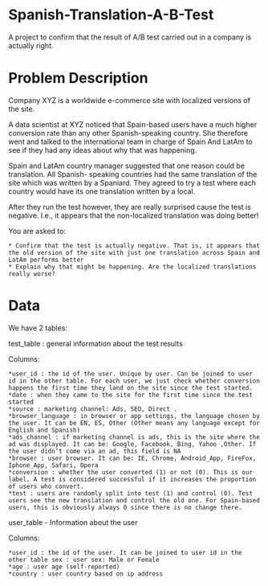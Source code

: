 # Spanish-Translation-A-B-Test
A project to confirm that the result of A/B test carried out in a company is actually right. 


# Problem Description
Company XYZ is a worldwide e-commerce site with localized versions of the site.

A data scientist at XYZ noticed that Spain-based users have a much higher conversion rate than any other Spanish-speaking country. She therefore went and talked to the international team in charge of Spain And LatAm to see if they had any ideas about why that was happening.

Spain and LatAm country manager suggested that one reason could be translation. All Spanish- speaking countries had the same translation of the site which was written by a Spaniard. They agreed to try a test where each country would have its one translation written by a local.

After they run the test however, they are really surprised cause the test is negative. I.e., it appears that the non-localized translation was doing better!

You are asked to:

    * Confirm that the test is actually negative. That is, it appears that the old version of the site with just one translation across Spain and LatAm performs better
    * Explain why that might be happening. Are the localized translations really worse?


# Data
We have 2 tables:

test_table : general information about the test results

Columns:

    *user_id : the id of the user. Unique by user. Can be joined to user id in the other table. For each user, we just check whether conversion happens the first time they land on the site since the test started.
    *date : when they came to the site for the first time since the test started
    *source : marketing channel: Ads, SEO, Direct .
    *browser_language : in browser or app settings, the language chosen by the user. It can be EN, ES, Other (Other means any language except for English and Spanish)
    *ads_channel : if marketing channel is ads, this is the site where the ad was displayed. It can be: Google, Facebook, Bing, Yahoo ,Other. If the user didn’t come via an ad, this field is NA
    *browser : user browser. It can be: IE, Chrome, Android_App, FireFox, Iphone_App, Safari, Opera
    *conversion : whether the user converted (1) or not (0). This is our label. A test is considered successful if it increases the proportion of users who convert.
    *test : users are randomly split into test (1) and control (0). Test users see the new translation and control the old one. For Spain-based users, this is obviously always 0 since there is no change there.

user_table - Information about the user

Columns:

    *user_id : the id of the user. It can be joined to user id in the other table sex : user sex: Male or Female
    *age : user age (self-reported)
    *country : user country based on ip address